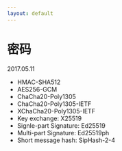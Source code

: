 ```yaml
---
layout: default
---
```


# 密码
2017.05.11

* HMAC-SHA512
* AES256-GCM
* ChaCha20-Poly1305
* ChaCha20-Poly1305-IETF
* XChaCha20-Poly1305-IETF
* Key exchange: X25519
* Signle-part Signature: Ed25519
* Multi-part Signature: Ed25519ph
* Short message hash: SipHash-2-4
